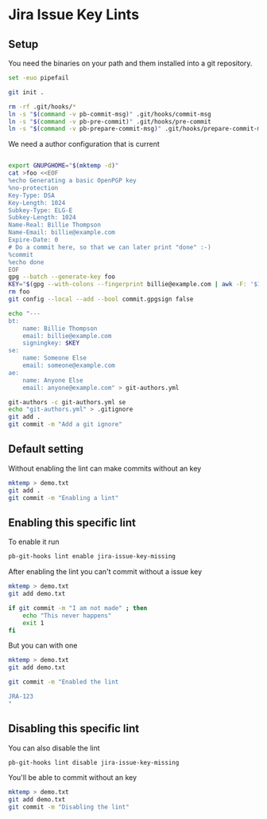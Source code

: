 # Jira Issue Key Lints

## Setup

You need the binaries on your path and them installed into a git
repository.

``` bash
set -euo pipefail

git init .

rm -rf .git/hooks/*
ln -s "$(command -v pb-commit-msg)" .git/hooks/commit-msg
ln -s "$(command -v pb-pre-commit)" .git/hooks/pre-commit
ln -s "$(command -v pb-prepare-commit-msg)" .git/hooks/prepare-commit-msg
```

We need a author configuration that is current

``` bash

export GNUPGHOME="$(mktemp -d)"
cat >foo <<EOF
%echo Generating a basic OpenPGP key
%no-protection
Key-Type: DSA
Key-Length: 1024
Subkey-Type: ELG-E
Subkey-Length: 1024
Name-Real: Billie Thompson
Name-Email: billie@example.com
Expire-Date: 0
# Do a commit here, so that we can later print "done" :-)
%commit
%echo done
EOF
gpg --batch --generate-key foo
KEY="$(gpg --with-colons --fingerprint billie@example.com | awk -F: '$1 == "fpr" {print $10;}' | head -n 1)"
rm foo
git config --local --add --bool commit.gpgsign false

echo "---
bt:
    name: Billie Thompson
    email: billie@example.com
    signingkey: $KEY
se:
    name: Someone Else
    email: someone@example.com
ae:
    name: Anyone Else
    email: anyone@example.com" > git-authors.yml

git-authors -c git-authors.yml se
echo "git-authors.yml" > .gitignore
git add .
git commit -m "Add a git ignore"

```

## Default setting

Without enabling the lint can make commits without an key

``` bash
mktemp > demo.txt
git add .
git commit -m "Enabling a lint"
```

## Enabling this specific lint

To enable it run

``` bash
pb-git-hooks lint enable jira-issue-key-missing
```

After enabling the lint you can't commit without a issue key

``` bash
mktemp > demo.txt
git add demo.txt

if git commit -m "I am not made" ; then
    echo "This never happens" 
    exit 1
fi
```

But you can with one

``` bash
mktemp > demo.txt
git add demo.txt

git commit -m "Enabled the lint

JRA-123
"
```

## Disabling this specific lint

You can also disable the lint

``` bash
pb-git-hooks lint disable jira-issue-key-missing
```

You'll be able to commit without an key

``` bash
mktemp > demo.txt
git add demo.txt
git commit -m "Disabling the lint"
```
